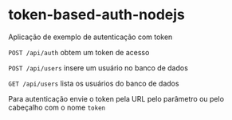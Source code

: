 # token-based-auth-nodejs
Aplicação de exemplo de autenticação com token

`POST /api/auth` obtem um token de acesso

`POST /api/users` insere um usuário no banco de dados

`GET /api/users` lista os usuários do banco de dados

Para autenticação envie o token pela URL pelo parâmetro ou pelo cabeçalho com o nome `token`